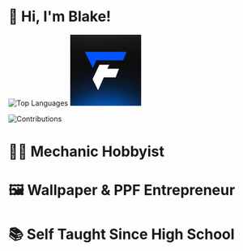 # 👋 Hi, I'm Blake!







![Top Languages](https://github-readme-stats.vercel.app/api/top-langs/?username=blakeayye&layout=compact)
<img src="fiveforge_avatar.png" alt="Fiveforge Studios" width="140" /> 
 
![Contributions](https://github-readme-streak-stats.herokuapp.com/?user=blakeayye&theme=radical)

# 🚗🔧 Mechanic Hobbyist
# 🖼️ Wallpaper & PPF Entrepreneur 
# 📚 Self Taught Since High School
